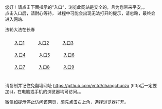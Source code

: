 您好！请点击下面指示的“入口”，浏览此网站是安全的，且为您带来平安。。 <br/>
点击入口后，请耐心等待， 过程中可能会出现无法打开的提示，请忽略，最终会进入网站. </br>

法轮大法在长春<br/>
<div style="padding:10px"><a style="margin:20px" target="_blank" href="https://d381pwgvflocx5.cloudfront.net/2Qpsp?lzsoazp" id="ccLink1" rel="nofollow">入口1</a> <a target="_blank" style="margin:20px" href="https://d3iwk3pqcbflos.cloudfront.net/2Qpsp?omqyufs" id="ccLink2" rel="nofollow">入口2</a> <a style="margin:20px" target="_blank" href="https://d2g6o1imeu8sd1.cloudfront.net/2Qpsp?cjtrjy" id="ccLink3" rel="nofollow">入口3</a></div>

<div style="padding:10px" ><a style="margin:20px" target="_blank" href="https://d381pwgvflocx5.cloudfront.net/2Qpsp?lzsoazp" id="ccLink4" rel="nofollow">入口4</a> <a style="margin:20px" href="https://d3iwk3pqcbflos.cloudfront.net/2Qpsp?omqyufs" target="_blank" id="ccLink5" rel="nofollow">入口5</a> <a style="margin:20px" href="https://d2g6o1imeu8sd1.cloudfront.net/2Qpsp?cjtrjy" target="_blank" id="ccLink6" rel="nofollow">入口6</a></div>

<div style="padding:10px"><a style="margin:20px" target="_blank" href="https://d381pwgvflocx5.cloudfront.net/2Qpsp?lzsoazp" id="ccLink7" rel="nofollow">入口7</a> <a style="margin:20px" href="https://d3iwk3pqcbflos.cloudfront.net/2Qpsp?omqyufs" target="_blank" id="ccLink8" rel="nofollow">入口8</a> <a style="margin:20px" target="_blank" href="https://d2g6o1imeu8sd1.cloudfront.net/2Qpsp?cjtrjy" id="ccLink9" rel="nofollow">入口9</a></div>

<br/>



请复制并记住免翻墙网址 https://github.com/yntd/changchunzx (http后一定要加s)，在电脑或手机的浏览器均可访问。。<br/>

微信如提示停止访问该网页，须先点击右上角，选择浏览器打开。
